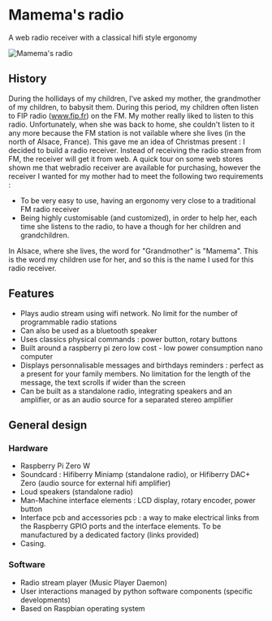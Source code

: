 # Mamema's radio
A web radio receiver with a classical hifi style ergonomy

![Mamema's radio](https://github.com/sebastienroy/mamemasradio/blob/develop/documentation/pictures/radio_front_on_500px.jpg)

## History

During the hollidays of my children, I've asked my mother, the grandmother of my children, to babysit them. During this period, my children often listen to FIP radio (www.fip.fr) on the FM. My mother really liked to listen to this radio. Unfortunately, when she was back to home, she couldn't listen to it any more because the FM station is not vailable where she lives (in the north of Alsace, France).
This gave me an idea of Christmas present : I decided to build a radio receiver. Instead of receiving the radio stream from FM, the receiver will get it from web. A quick tour on some web stores shown me that webradio receiver are available for purchasing, however the receiver I wanted for my mother had to meet the following two requirements :
* To be very easy to use, having an ergonomy very close to a traditional FM radio receiver
* Being highly customisable (and customized), in order to help her, each time she listens to the radio, to have a though for her children and grandchildren.

In Alsace, where she lives, the word for "Grandmother" is "Mamema". This is the word my children use for her, and so this is the name I used for this radio receiver.

## Features
* Plays audio stream using wifi network. No limit for the number of programmable radio stations
* Can also be used as a bluetooth speaker
* Uses classics physical commands : power button, rotary buttons
* Built around a raspberry pi zero low cost - low power consumption nano computer
* Displays personnalisable messages and birthdays reminders : perfect as a present for your family members. No limitation for the length of the message, the text scrolls if wider than the screen
* Can be built as a standalone radio, integrating speakers and an amplifier, or as an audio source for a separated stereo amplifier

## General design
### Hardware
* Raspberry Pi Zero W
* Soundcard :  Hifiberry Miniamp (standalone radio), or Hifiberry DAC+ Zero (audio source for external hifi amplifier)
* Loud speakers (standalone radio)
* Man-Machine interface elements : LCD display, rotary encoder, power button
* Interface pcb and accessories pcb : a way to make electrical links from the Raspberry GPIO ports and the interface elements. To be manufactured by a dedicated factory (links provided)
* Casing.
### Software
* Radio stream player (Music Player Daemon)
* User interactions managed by python software components (specific developments)
* Based on Raspbian operating system
